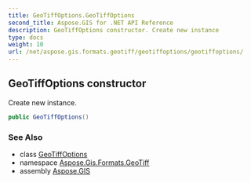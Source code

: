 ```yaml
---
title: GeoTiffOptions.GeoTiffOptions
second_title: Aspose.GIS for .NET API Reference
description: GeoTiffOptions constructor. Create new instance
type: docs
weight: 10
url: /net/aspose.gis.formats.geotiff/geotiffoptions/geotiffoptions/
---
```

## GeoTiffOptions constructor

Create new instance.

```csharp
public GeoTiffOptions()
```

### See Also

* class [GeoTiffOptions](../)
* namespace [Aspose.Gis.Formats.GeoTiff](../../geotiffoptions/)
* assembly [Aspose.GIS](../../../)


